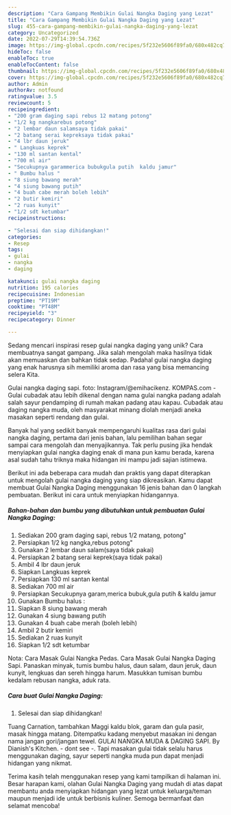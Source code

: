 ```yaml
---
description: "Cara Gampang Membikin Gulai Nangka Daging yang Lezat"
title: "Cara Gampang Membikin Gulai Nangka Daging yang Lezat"
slug: 455-cara-gampang-membikin-gulai-nangka-daging-yang-lezat
category: Uncategorized
date: 2022-07-29T14:39:54.736Z
image: https://img-global.cpcdn.com/recipes/5f232e5606f89fa0/680x482cq70/gulai-nangka-daging-foto-resep-utama.jpg
hideToc: false
enableToc: true
enableTocContent: false
thumbnail: https://img-global.cpcdn.com/recipes/5f232e5606f89fa0/680x482cq70/gulai-nangka-daging-foto-resep-utama.jpg
cover: https://img-global.cpcdn.com/recipes/5f232e5606f89fa0/680x482cq70/gulai-nangka-daging-foto-resep-utama.jpg
author: Admin
authorAv: notfound
ratingvalue: 3.5
reviewcount: 5
recipeingredient:
- "200 gram daging sapi rebus 12 matang potong"
- "1/2 kg nangkarebus potong"
- "2 lembar daun salamsaya tidak pakai"
- "2 batang serai kepreksaya tidak pakai"
- "4 lbr daun jeruk"
- " Langkuas keprek"
- "130 ml santan kental"
- "700 ml air"
- "Secukupnya garammerica bubukgula putih  kaldu jamur"
- " Bumbu halus "
- "8 siung bawang merah"
- "4 siung bawang putih"
- "4 buah cabe merah boleh lebih"
- "2 butir kemiri"
- "2 ruas kunyit"
- "1/2 sdt ketumbar"
recipeinstructions:

- "Selesai dan siap dihidangkan!"
categories:
- Resep
tags:
- gulai
- nangka
- daging

katakunci: gulai nangka daging 
nutrition: 195 calories
recipecuisine: Indonesian
preptime: "PT19M"
cooktime: "PT48M"
recipeyield: "3"
recipecategory: Dinner

---
```





Sedang mencari inspirasi resep gulai nangka daging yang unik? Cara membuatnya sangat gampang. Jika salah mengolah maka hasilnya tidak akan memuaskan dan bahkan tidak sedap. Padahal gulai nangka daging yang enak harusnya sih memiliki aroma dan rasa yang bisa memancing selera Kita.





Gulai nangka daging sapi. foto: Instagram/@emihacikenz. KOMPAS.com - Gulai cubadak atau lebih dikenal dengan nama gulai nangka padang adalah salah sayur pendamping di rumah makan padang atau kapau. Cubadak atau daging nangka muda, oleh masyarakat minang diolah menjadi aneka masakan seperti rendang dan gulai.

Banyak hal yang sedikit banyak mempengaruhi kualitas rasa dari gulai nangka daging, pertama dari jenis bahan, lalu pemilihan bahan segar sampai cara mengolah dan menyajikannya. Tak perlu pusing jika hendak menyiapkan gulai nangka daging enak di mana pun kamu berada, karena asal sudah tahu triknya maka hidangan ini mampu jadi sajian istimewa.






Berikut ini ada beberapa cara mudah dan praktis yang dapat diterapkan untuk mengolah gulai nangka daging yang siap dikreasikan. Kamu dapat membuat Gulai Nangka Daging menggunakan 16 jenis bahan dan 0 langkah pembuatan. Berikut ini cara untuk menyiapkan hidangannya.

<!--inarticleads1-->

##### Bahan-bahan dan bumbu yang dibutuhkan untuk pembuatan Gulai Nangka Daging:

1. Sediakan 200 gram daging sapi, rebus 1/2 matang, potong&#34;
1. Persiapkan 1/2 kg nangka,rebus potong&#34;
1. Gunakan 2 lembar daun salam(saya tidak pakai)
1. Persiapkan 2 batang serai keprek(saya tidak pakai)
1. Ambil 4 lbr daun jeruk
1. Siapkan  Langkuas keprek
1. Persiapkan 130 ml santan kental
1. Sediakan 700 ml air
1. Persiapkan Secukupnya garam,merica bubuk,gula putih &amp; kaldu jamur
1. Gunakan  Bumbu halus :
1. Siapkan 8 siung bawang merah
1. Gunakan 4 siung bawang putih
1. Gunakan 4 buah cabe merah (boleh lebih)
1. Ambil 2 butir kemiri
1. Sediakan 2 ruas kunyit
1. Siapkan 1/2 sdt ketumbar


Nota: Cara Masak Gulai Nangka Pedas. Cara Masak Gulai Nangka Daging Sapi. Panaskan minyak, tumis bumbu halus, daun salam, daun jeruk, daun kunyit, lengkuas dan sereh hingga harum. Masukkan tumisan bumbu kedalam rebusan nangka, aduk rata. 

<!--inarticleads2-->

##### Cara buat Gulai Nangka Daging:


1. Selesai dan siap dihidangkan!

Tuang Carnation, tambahkan Maggi kaldu blok, garam dan gula pasir, masak hingga matang. Ditempatku kadang menyebut masakan ini dengan nama jangan gori/jangan tewel. GULAI NANGKA MUDA &amp; DAGING SAPI. By Dianish&#39;s Kitchen. - dont see -. Tapi masakan gulai tidak selalu harus menggunakan daging, sayur seperti nangka muda pun dapat menjadi hidangan yang nikmat. 

Terima kasih telah menggunakan resep yang kami tampilkan di halaman ini. Besar harapan kami, olahan Gulai Nangka Daging yang mudah di atas dapat membantu anda menyiapkan hidangan yang lezat untuk keluarga/teman maupun menjadi ide untuk berbisnis kuliner. Semoga bermanfaat dan selamat mencoba!
